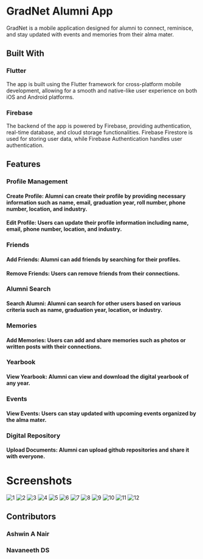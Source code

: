 # GradNet Alumni App
GradNet is a mobile application designed for alumni to connect, reminisce, and stay updated with events and memories from their alma mater.
## Built With
### Flutter
The app is built using the Flutter framework for cross-platform mobile development, allowing for a smooth and native-like user experience on both iOS and Android platforms.
### Firebase
The backend of the app is powered by Firebase, providing authentication, real-time database, and cloud storage functionalities. Firebase Firestore is used for storing user data, while Firebase Authentication handles user authentication.
## Features
### Profile Management
#### Create Profile: Alumni can create their profile by providing necessary information such as name, email, graduation year, roll number, phone number, location, and industry.
#### Edit Profile: Users can update their profile information including name, email, phone number, location, and industry.
### Friends
#### Add Friends: Alumni can add friends by searching for their profiles.
#### Remove Friends: Users can remove friends from their connections.
### Alumni Search
#### Search Alumni: Alumni can search for other users based on various criteria such as name, graduation year, location, or industry.
### Memories
#### Add Memories: Users can add and share memories such as photos or written posts with their connections.
### Yearbook
#### View Yearbook: Alumni can view and download the digital yearbook of any year.
### Events
#### View Events: Users can stay updated with upcoming events organized by the alma mater.
### Digital Repository
#### Upload Documents: Alumni can upload github repositories and share it with everyone.
# Screenshots
![1](https://github.com/ashwinnair10/GradNet/assets/118875071/142922f3-0f3c-4116-a251-53783f01776d)
![2](https://github.com/ashwinnair10/GradNet/assets/118875071/fae26719-91f2-4aa0-84d1-3c2d910bea2d)
![3](https://github.com/ashwinnair10/GradNet/assets/118875071/202b823a-527f-4a8f-991e-5d750af4df1d)
![4](https://github.com/ashwinnair10/GradNet/assets/118875071/bb85f430-792c-4123-8353-f157dd8a2706)
![5](https://github.com/ashwinnair10/GradNet/assets/118875071/fbbc1cde-78f7-4fe5-8207-7dfc17d48d9d)
![6](https://github.com/ashwinnair10/GradNet/assets/118875071/236f4a60-6a52-4f5a-99b3-ad8bf001a12d)
![7](https://github.com/ashwinnair10/GradNet/assets/118875071/9cee8731-3ba4-4372-81ba-2ba210b894d2)
![8](https://github.com/ashwinnair10/GradNet/assets/118875071/520285f0-6e84-4ec2-a316-181445979b55)
![9](https://github.com/ashwinnair10/GradNet/assets/118875071/dc5f545b-5d53-4066-9f1e-4e20b7aa1062)
![10](https://github.com/ashwinnair10/GradNet/assets/118875071/16864e87-6a49-4730-ab59-f59c9373279f)
![11](https://github.com/ashwinnair10/GradNet/assets/118875071/bca02805-2947-4443-894a-e55192bdf9d0)
![12](https://github.com/ashwinnair10/GradNet/assets/118875071/fe701900-3001-459d-a707-c9c8562c27d9)

## Contributors
### Ashwin A Nair
### Navaneeth DS
